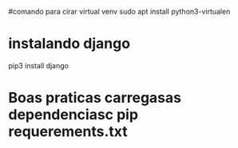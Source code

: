 #comando para cirar virtual venv
sudo apt install python3-virtualen

# instalando django
pip3 install django

# Boas praticas carregasas dependenciasc pip requerements.txt